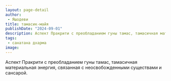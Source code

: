 ```yaml
---
layout: page-detail
author:
 - Яшодеви
title: тамасик-майя
publishDate: "2024-09-01"
description: Аспект Пракрити с преобладанием гуны тамас, тамасичная материальная энергия, связанная с неосвобожденными существами и сансарой.
tags:
 - санатана дхарма
image: 
---
```


Аспект Пракрити с преобладанием гуны тамас, тамасичная материальная энергия, связанная с неосвобожденными существами и сансарой.

